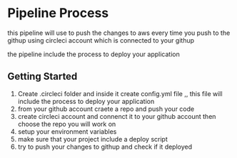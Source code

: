 # Pipeline Process

this pipeline will use to push the changes to aws every time you push to the githup using circleci account which is connected to your githup

the pipeline include the process to deploy your application 


## Getting Started

1. Create .circleci folder and inside it create config.yml file ,, this file will include the process to deploy your application
2. from your github account craete a repo and push your code  
3. create circleci account and connenct it to your github account then choose the repo you will work on
4. setup your environment variables 
5. make sure that your project include a deploy script 
6. try to push your changes to githup and check if it deployed
